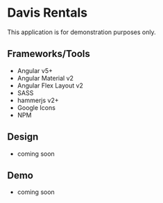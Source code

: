 # Davis Rentals
This application is for demonstration purposes only. 

## Frameworks/Tools
- Angular v5+
- Angular Material v2
- Angular Flex Layout v2
- SASS
- hammerjs v2+
- Google Icons
- NPM

## Design
- coming soon

## Demo
- coming soon
